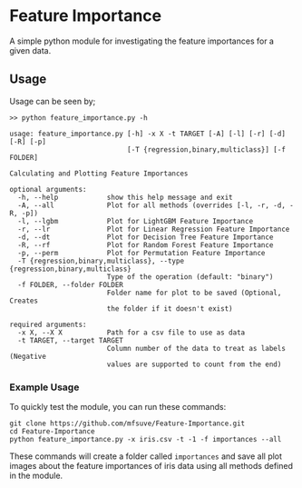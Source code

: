 # Feature Importance

A simple python module for investigating the feature importances for a given data.

## Usage
Usage can be seen by;

    >> python feature_importance.py -h
   
    usage: feature_importance.py [-h] -x X -t TARGET [-A] [-l] [-r] [-d] [-R] [-p]
                                 [-T {regression,binary,multiclass}] [-f FOLDER]

    Calculating and Plotting Feature Importances

    optional arguments:
      -h, --help            show this help message and exit
      -A, --all             Plot for all methods (overrides [-l, -r, -d, -R, -p])
      -l, --lgbm            Plot for LightGBM Feature Importance
      -r, --lr              Plot for Linear Regression Feature Importance
      -d, --dt              Plot for Decision Tree Feature Importance
      -R, --rf              Plot for Random Forest Feature Importance
      -p, --perm            Plot for Permutation Feature Importance
      -T {regression,binary,multiclass}, --type {regression,binary,multiclass}
                            Type of the operation (default: "binary")
      -f FOLDER, --folder FOLDER
                            Folder name for plot to be saved (Optional, Creates
                            the folder if it doesn't exist)

    required arguments:
      -x X, --X X           Path for a csv file to use as data
      -t TARGET, --target TARGET
                            Column number of the data to treat as labels (Negative
                            values are supported to count from the end)
                            
### Example Usage
To quickly test the module, you can run these commands:

    git clone https://github.com/mfsuve/Feature-Importance.git
    cd Feature-Importance
    python feature_importance.py -x iris.csv -t -1 -f importances --all

These commands will create a folder called `importances` and save all plot images about the feature importances of iris data using all methods defined in the module.
